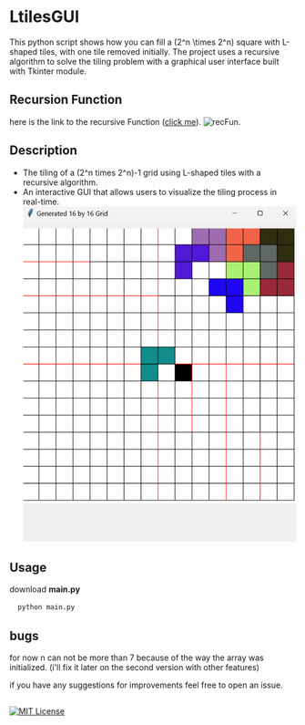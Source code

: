 # LtilesGUI

This python script shows how you can fill a \(2^n \times 2^n\) square with L-shaped tiles, with one tile removed initially. The project uses a recursive algorithm to solve the tiling problem with a graphical user interface built with Tkinter module.

## Recursion Function

here is the link to the recursive Function ([click me](https://www.geeksforgeeks.org/tiling-problem-using-divide-and-conquer-algorithm/)).
![recFun](https://media.geeksforgeeks.org/wp-content/cdn-uploads/tiles2.png).

## Description

- The tiling of a \(2^n times 2^n\)-1 grid using L-shaped tiles with a recursive algorithm.
- An interactive GUI that allows users to visualize the tiling process in real-time.
  ![test](https://raw.githubusercontent.com/parsa222/LtilesGUI/main/show.png)


## Usage
download **main.py**
```bash
  python main.py
```




## bugs
for now n can not be more than 7 because of the way the array was initialized. (i'll fix it later on the second version with other features)

if you have any suggestions for improvements feel free to open an issue.


##

[![MIT License](https://img.shields.io/badge/License-MIT-green.svg)](https://choosealicense.com/licenses/mit/)




